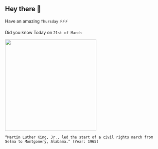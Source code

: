 ## Hey there 👋
Have an amazing `Thursday` ⚡⚡⚡

Did you know Today on `21st of March`
 
 [<img src="https://www.aclualabama.org/sites/default/files/styles/featured_image_mobile_480x319/public/field_image/we_march_with_selma_cph.3c35695.jpg?itok=HsBOJ5sL" width="300" />](https://kinginstitute.stanford.edu/encyclopedia/selma-montgomery-march) 
 ```
“Martin Luther King, Jr., led the start of a civil rights march from Selma to Montgomery, Alabama.” (Year: 1965)
```
